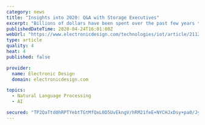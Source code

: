 ```yaml
---
category: news
title: "Insights into 2020: Q&A with Storage Executives"
excerpt: "Billions of dollars have been spent over the past few years to develop AI chips customized for specific workloads, such as facial recognition, natural language processing, network security, robotics, and automation. With RISC-V and other open-source technologies further lowering the barriers to purpose-built innovation, an influx of these ..."
publishedDateTime: 2020-04-24T16:01:00Z
webUrl: "https://www.electronicdesign.com/technologies/iot/article/21129671/insights-into-2020-qa-with-storage-executives"
type: article
quality: 4
heat: 4
published: false

provider:
  name: Electronic Design
  domain: electronicdesign.com

topics:
  - Natural Language Processing
  - AI

secured: "TP2QaTtd0hRPTYebtTGtMfQxL0D5UvEkngV/hRM21feE+NYCHJxDsy+pa0/JyKBr311vHoyn1jIXppST4kvmbj9GuqPZ06nSQ1ADBUKtA+KY3Pxj+lNqoZ+rkoOHAI2G6ZJ2Pu0akyh8JIWJU3INSlymEKtOLQsBBaP/I/pmM4yHtUFGvg9JsmRljfLPUy3VBy2RGhnAc5HYIYEN42Mnsp/WC4yYVg1q/If4CdXgvA0AWDX4l/kM9iVnEv9natiZDFY2kwGsQCDW97EbzVV9XgLEd2puPu1opUhFs2Bd1alnxp/RK+dmUmtWnwy/xMwEfVKSniE6rnhWL+O97YyUxR9V0naAUt2oLd52+rRtfGqK0KOlRvxe0EkZrdX6utAJAfMmha68hFTGj9a4yxdaHSv348UzdvtloLzrCztv8FOBHfMwqlsdTuXS0TwhF+biA1pSzP6ZUngEKGTTejE74loek/ErGuH8oIAzpJRvc5k=;SjtXcHgoR5CA4qCbOXndRA=="
---
```


